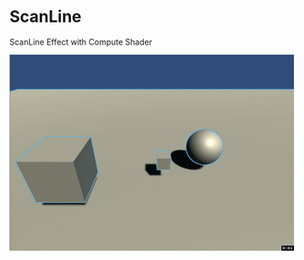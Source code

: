 # ScanLine
ScanLine Effect with Compute Shader

 ![image]( https://github.com/alpacasking/ScanLine/blob/master/my_demo.gif)
